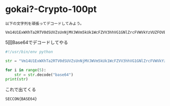 # gokai?-Crypto-100pt

```plane
以下の文字列を頑張ってデコードしてみよう。

Vm14U1ExWXhTa2RTV0dSUVZsUnNjMVJWVm5kUk1WcFZVV3hhVG1GNlZrcFVWVkYzVUZFOVBRPT0=
```

5回Base64でデコードしてやる

```python
#!/usr/bin/env python

str = "Vm14U1ExWXhTa2RTV0dSUVZsUnNjMVJWVm5kUk1WcFZVV3hhVG1GNlZrcFVWVkYzVUZFOVBRPT0="

for i in range(5):
	str = str.decode("base64")
print(str)
```

これで出てくる

`SECCON{BASE64}`
